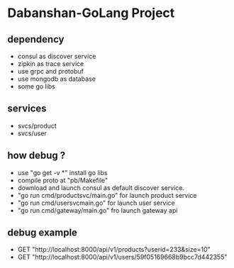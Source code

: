 # Dabanshan-GoLang Project

## dependency

* consul as discover service
* zipkin as trace service
* use grpc and protobuf
* use mongodb as database
* some go libs

## services

* svcs/product 
* svcs/user

## how debug ?

* use "go get -v *" install go libs
* compile proto at "pb/Makefile"
* download and launch consul as default discover service.
* "go run cmd/productsvc/main.go" for launch product service
* "go run cmd/usersvcmain.go" for launch user service
* "go run cmd/gateway/main.go" fro launch gateway api

## debug example

* GET "http://localhost:8000/api/v1/products?userid=233&size=10"
* GET "http://localhost:8000/api/v1/users/59f05169668b9bcc7d442355"
